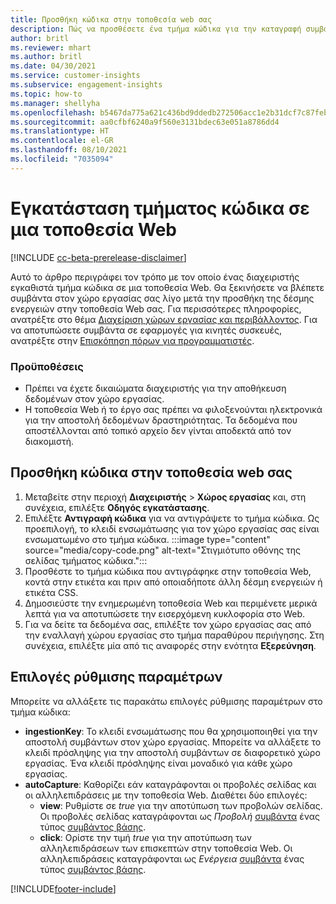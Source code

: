 ```yaml
---
title: Προσθήκη κώδικα στην τοποθεσία web σας
description: Πώς να προσθέσετε ένα τμήμα κώδικα για την καταγραφή συμβάντων στην τοποθεσία Web σας.
author: britl
ms.reviewer: mhart
ms.author: britl
ms.date: 04/30/2021
ms.service: customer-insights
ms.subservice: engagement-insights
ms.topic: how-to
ms.manager: shellyha
ms.openlocfilehash: b5467da775a621c436bd9ddedb272506acc1e2b31dcf7c87feb5dd11e2daae2b
ms.sourcegitcommit: aa0cfbf6240a9f560e3131bdec63e051a8786dd4
ms.translationtype: HT
ms.contentlocale: el-GR
ms.lasthandoff: 08/10/2021
ms.locfileid: "7035094"
---
```

# <a name="install-the-code-snippet-on-a-website"></a>Εγκατάσταση τμήματος κώδικα σε μια τοποθεσία Web

[!INCLUDE [cc-beta-prerelease-disclaimer](includes/cc-beta-prerelease-disclaimer.md)]

Αυτό το άρθρο περιγράφει τον τρόπο με τον οποίο ένας διαχειριστής εγκαθιστά τμήμα κώδικα σε μια τοποθεσία Web. Θα ξεκινήσετε να βλέπετε συμβάντα στον χώρο εργασίας σας λίγο μετά την προσθήκη της δέσμης ενεργειών στην τοποθεσία Web σας. Για περισσότερες πληροφορίες, ανατρέξτε στο θέμα [Διαχείριση χώρων εργασίας και περιβάλλοντος](manage-environments-workspaces.md). Για να αποτυπώσετε συμβάντα σε εφαρμογές για κινητές συσκευές, ανατρέξτε στην [Επισκόπηση πόρων για προγραμματιστές](developer-resources.md).


### <a name="prerequisites"></a>Προϋποθέσεις

* Πρέπει να έχετε δικαιώματα διαχειριστής για την αποθήκευση δεδομένων στον χώρο εργασίας.
* Η τοποθεσία Web ή το έργο σας πρέπει να φιλοξενούνται ηλεκτρονικά για την αποστολή δεδομένων δραστηριότητας. Τα δεδομένα που αποστέλλονται από τοπικό αρχείο δεν γίνται αποδεκτά από τον διακομιστή.


## <a name="add-code-to-your-website"></a>Προσθήκη κώδικα στην τοποθεσία web σας
1.  Μεταβείτε στην περιοχή **Διαχειριστής** > **Χώρος εργασίας** και, στη συνέχεια, επιλέξτε **Οδηγός εγκατάστασης**.
1. Επιλέξτε **Αντιγραφή κώδικα** για να αντιγράψετε το τμήμα κώδικα. Ως προεπιλογή, το κλειδί ενσωμάτωσης για τον χώρο εργασίας σας είναι ενσωματωμένο στο τμήμα κώδικα.
:::image type="content" source="media/copy-code.png" alt-text="Στιγμιότυπο οθόνης της σελίδας τμήματος κώδικα.":::
3. Προσθέστε το τμήμα κώδικα που αντιγράφηκε στην τοποθεσία Web, κοντά στην <head> ετικέτα και πριν από οποιαδήποτε άλλη δέσμη ενεργειών ή ετικέτα CSS.
4.  Δημοσιεύστε την ενημερωμένη τοποθεσία Web και περιμένετε μερικά λεπτά για να αποτυπώσετε την εισερχόμενη κυκλοφορία στο Web.
5.  Για να δείτε τα δεδομένα σας, επιλέξτε τον χώρο εργασίας σας από την εναλλαγή χώρου εργασίας στο τμήμα παραθύρου περιήγησης. Στη συνέχεια, επιλέξτε μία από τις αναφορές στην ενότητα **Εξερεύνηση**.

## <a name="configuration-options"></a>Επιλογές ρύθμισης παραμέτρων

Μπορείτε να αλλάξετε τις παρακάτω επιλογές ρύθμισης παραμέτρων στο τμήμα κώδικα:

- **ingestionKey**: Το κλειδί ενσωμάτωσης που θα χρησιμοποιηθεί για την αποστολή συμβάντων στον χώρο εργασίας. Μπορείτε να αλλάξετε το κλειδί πρόσληψης για την αποστολή συμβάντων σε διαφορετικό χώρο εργασίας. Ένα κλειδί πρόσληψης είναι μοναδικό για κάθε χώρο εργασίας. 
- **autoCapture**: Καθορίζει εάν καταγράφονται οι προβολές σελίδας και οι αλληλεπιδράσεις με την τοποθεσία Web. Διαθέτει δύο επιλογές:
    - **view**: Ρυθμίστε σε *true* για την αποτύπωση των προβολών σελίδας. Οι προβολές σελίδας καταγράφονται ως *Προβολή* [συμβάντα](glossary.md#event) ένας τύπος [συμβάντος βάσης](glossary.md#base-event).
    - **click**: Ορίστε την τιμή *true* για την αποτύπωση των αλληλεπιδράσεων των επισκεπτών στην τοποθεσία Web. Οι αλληλεπιδράσεις καταγράφονται ως *Ενέργεια* [συμβάντα](glossary.md#event) ένας τύπος [συμβάντος βάσης](glossary.md#base-event).

[!INCLUDE[footer-include](../includes/footer-banner.md)]
